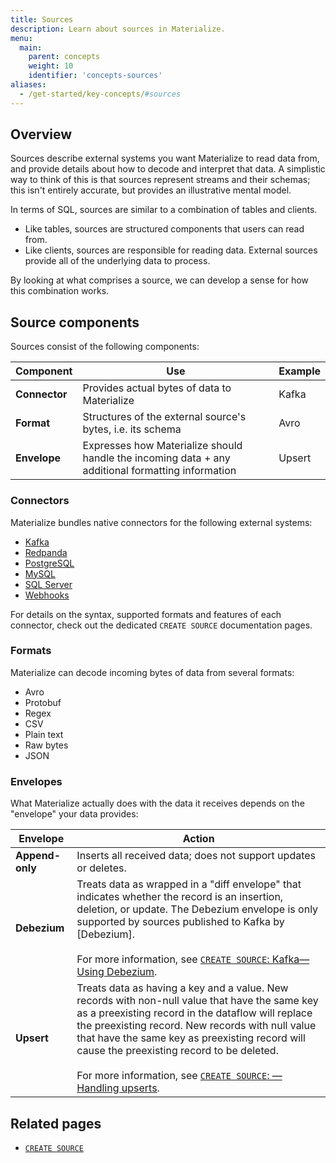 ```yaml
---
title: Sources
description: Learn about sources in Materialize.
menu:
  main:
    parent: concepts
    weight: 10
    identifier: 'concepts-sources'
aliases:
  - /get-started/key-concepts/#sources
---
```


## Overview

Sources describe external systems you want Materialize to read data from, and
provide details about how to decode and interpret that data. A simplistic way to
think of this is that sources represent streams and their schemas; this isn't
entirely accurate, but provides an illustrative mental model.

In terms of SQL, sources are similar to a combination of tables and
clients.

- Like tables, sources are structured components that users can read from.
- Like clients, sources are responsible for reading data. External
  sources provide all of the underlying data to process.

By looking at what comprises a source, we can develop a sense for how this
combination works.

[//]: # "TODO(morsapaes) Add details about source persistence."

## Source components

Sources consist of the following components:

Component      | Use                                                                                               | Example
---------------|---------------------------------------------------------------------------------------------------|---------
**Connector**  | Provides actual bytes of data to Materialize                                                      | Kafka
**Format**     | Structures of the external source's bytes, i.e. its schema                                        | Avro
**Envelope**   | Expresses how Materialize should handle the incoming data + any additional formatting information | Upsert

### Connectors

Materialize bundles native connectors for the following external systems:

- [Kafka](/sql/create-source/kafka)
- [Redpanda](/sql/create-source/kafka)
- [PostgreSQL](/sql/create-source/postgres)
- [MySQL](/sql/create-source/mysql/)
- [SQL Server](/sql/create-source/sql-server)
- [Webhooks](/sql/create-source/webhook/)

For details on the syntax, supported formats and features of each connector, check out the dedicated `CREATE SOURCE` documentation pages.

### Formats

Materialize can decode incoming bytes of data from several formats:

- Avro
- Protobuf
- Regex
- CSV
- Plain text
- Raw bytes
- JSON

### Envelopes

What Materialize actually does with the data it receives depends on the
"envelope" your data provides:

Envelope | Action
---------|-------
**Append-only** | Inserts all received data; does not support updates or deletes.
**Debezium** | Treats data as wrapped in a "diff envelope" that indicates whether the record is an insertion, deletion, or update. The Debezium envelope is only supported by sources published to Kafka by [Debezium].<br/><br/>For more information, see [`CREATE SOURCE`: Kafka&mdash;Using Debezium](/sql/create-source/kafka/#using-debezium).
**Upsert** | Treats data as having a key and a value. New records with non-null value that have the same key as a preexisting record in the dataflow will replace the preexisting record. New records with null value that have the same key as preexisting record will cause the preexisting record to be deleted. <br/><br/>For more information, see [`CREATE SOURCE`: &mdash;Handling upserts](/sql/create-source/kafka/#handling-upserts).

## Related pages

- [`CREATE SOURCE`](/sql/create-source)
